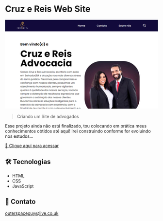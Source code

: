 # Cruz e Reis Web Site 

![preview](./.github/preview.png)

> Criando um Site de advogados

Esse projeto ainda não está finalizado, tou colocando em prática meus conhecimentos obtidos até aqui! Irei construindo conforme for evoluindo nos estudos...

[🔗 Clique aqui para acessar](https://filipesantos07.github.io/cruz-e-reis-site/)

## 🛠️ Tecnologias

- HTML
- CSS
- JavaScript

## 💛 Contato

outerspaceguy@live.co.uk